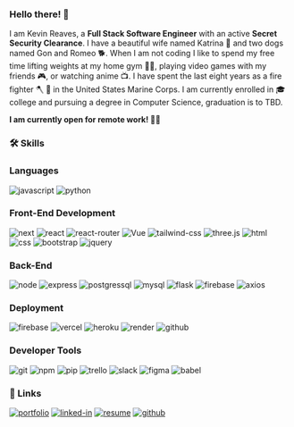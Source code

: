### Hello there! 👋

<!--
**Reaveskev/Reaveskev** is a ✨ _special_ ✨ repository because its `README.md` (this file) appears on your GitHub profile.

Here are some ideas to get you started:

- 🔭 I’m currently working on ...
- 🌱 I’m currently learning ...
- 👯 I’m looking to collaborate on ...
- 🤔 I’m looking for help with ...
- 💬 Ask me about ...
- 📫 How to reach me: ...
- 😄 Pronouns: ...
- ⚡ Fun fact: ...
-->

I am Kevin Reaves, a **Full Stack Software Engineer** with an active **Secret Security Clearance**. I have a beautiful wife named Katrina :couple: and two dogs named Gon and Romeo :dog2:. When I am not coding I like to spend my free time lifting weights at my home gym :weight_lifting_man:, playing video games with my friends :video_game:, or watching anime :tv:. I have spent the last eight years as a fire fighter 	:axe: :fire_engine: in the United States Marine Corps. I am currently enrolled in :mortar_board: college and pursuing a degree in Computer Science, graduation is to TBD.

**I am currently open for remote work! :man_technologist:**

### 🛠️ Skills

### Languages

![javascript](https://img.shields.io/badge/JavaScript-323330?style=for-the-badge&logo=javascript&logoColor=F7DF1E)
![python](https://img.shields.io/badge/Python-3776AB?style=for-the-badge&logo=python&logoColor=white)

### Front-End Development

![next](https://img.shields.io/badge/Next-000000?style=for-the-badge&logo=nextdotjs&logoColor=FFFFFF)
![react](https://img.shields.io/badge/React-20232A?style=for-the-badge&logo=react&logoColor=61DAFB)
![react-router](https://img.shields.io/badge/React_Router-CA4245?style=for-the-badge&logo=react-router&logoColor=white)
![Vue](https://img.shields.io/badge/Vue-4FC08D?style=for-the-badge&logo=vue.js&logoColor=61DAFB)
![tailwind-css](https://img.shields.io/badge/tailwind_css-06B6D4?style=for-the-badge&logo=tailwind-css&logoColor=white)
![three.js](https://img.shields.io/badge/Three.js-000000?style=for-the-badge&logo=three.js&logoColor=white)
![html](https://img.shields.io/badge/HTML5-E34F26?style=for-the-badge&logo=html5&logoColor=white)
![css](https://img.shields.io/badge/CSS3-1572B6?style=for-the-badge&logo=css3&logoColor=white)
![bootstrap](https://img.shields.io/badge/Bootstrap-563D7C?style=for-the-badge&logo=bootstrap&logoColor=white)
![jquery](https://img.shields.io/badge/jQuery-0769AD?style=for-the-badge&logo=jquery&logoColor=white)

### Back-End

![node](https://img.shields.io/badge/Node-339933?style=for-the-badge&logo=node.js&logoColor=white)
![express](https://img.shields.io/badge/Express-000000?style=for-the-badge&logo=express&logoColor=white)
![postgressql](https://img.shields.io/badge/PostgreSQL-4169E1?style=for-the-badge&logo=postgresql&logoColor=white)
![mysql](https://img.shields.io/badge/MySQL-3E6E93?style=for-the-badge&logo=mysql&logoColor=white)
![flask](https://img.shields.io/badge/Flask-000000?style=for-the-badge&logo=flask&logoColor=white)
![firebase](https://img.shields.io/badge/Firebase-ffaa00?style=for-the-badge&logo=Firebase&logoColor=white)
![axios](https://img.shields.io/badge/Axios-5A29E4?style=for-the-badge&logo=axios&logoColor=white)

### Deployment

![firebase](https://img.shields.io/badge/Firebase-ffaa00?style=for-the-badge&logo=Firebase&logoColor=white)
![vercel](https://img.shields.io/badge/Vercel-000000?style=for-the-badge&logo=Vercel&logoColor=white)
![heroku](https://img.shields.io/badge/Heroku-430098?style=for-the-badge&logo=heroku&logoColor=white)
![render](https://img.shields.io/badge/Render-46E3B7?style=for-the-badge&logo=render&logoColor=white)
![github](https://img.shields.io/badge/Github_Pages-222222?style=for-the-badge&logo=githubpages&logoColor=white)

### Developer Tools

![git](https://img.shields.io/badge/Git-F05032?style=for-the-badge&logo=git&logoColor=white)
![npm](https://img.shields.io/badge/NPM-CB3837?style=for-the-badge&logo=npm&logoColor=white)
![pip](https://img.shields.io/badge/Pip-ffaa00?style=for-the-badge&logo=pip&logoColor=white)
![trello](https://img.shields.io/badge/Trello-0052CC?style=for-the-badge&logo=trello&logoColor=white)
![slack](https://img.shields.io/badge/Slack-4A154B?style=for-the-badge&logo=slack&logoColor=white)
![figma](https://img.shields.io/badge/Figma-F24E1E?style=for-the-badge&logo=figma&logoColor=white)
![babel](https://img.shields.io/badge/Babel-F9DC3E?style=for-the-badge&logo=babel&logoColor=white)

### 🔗 Links

[![portfolio](https://img.shields.io/badge/Portfolio-5340ff?style=for-the-badge&logo=Google-chrome&logoColor=white)](https://kevinreaves.dev/)
[![linked-in](https://img.shields.io/badge/Linked_In-0077B5?style=for-the-badge&logo=LinkedIn&logoColor=white)](https://www.linkedin.com/in/kevinreavesjr/)
[![resume](https://img.shields.io/badge/Resume-4285F4?style=for-the-badge&logo=read-the-docs&logoColor=white)](https://kevinreaves.dev/images/Kevin%20Reaves%20Resume.pdf)
[![github](https://img.shields.io/badge/GitHub-000000?style=for-the-badge&logo=GitHub&logoColor=white)](https://github.com/Reaveskev)

